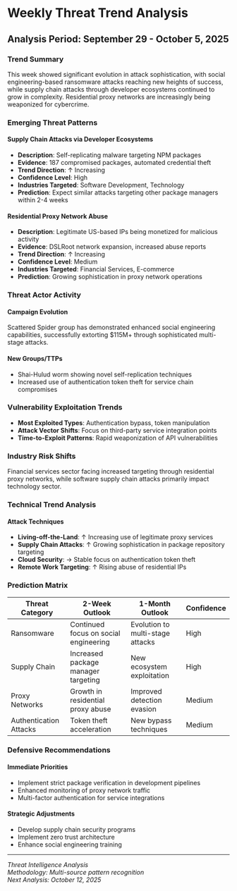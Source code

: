 # Weekly Threat Trend Analysis
## Analysis Period: September 29 - October 5, 2025

### Trend Summary
This week showed significant evolution in attack sophistication, with social engineering-based ransomware attacks reaching new heights of success, while supply chain attacks through developer ecosystems continued to grow in complexity. Residential proxy networks are increasingly being weaponized for cybercrime.

### Emerging Threat Patterns
#### Supply Chain Attacks via Developer Ecosystems
- **Description**: Self-replicating malware targeting NPM packages
- **Evidence**: 187 compromised packages, automated credential theft
- **Trend Direction**: ↑ Increasing
- **Confidence Level**: High
- **Industries Targeted**: Software Development, Technology
- **Prediction**: Expect similar attacks targeting other package managers within 2-4 weeks

#### Residential Proxy Network Abuse
- **Description**: Legitimate US-based IPs being monetized for malicious activity
- **Evidence**: DSLRoot network expansion, increased abuse reports
- **Trend Direction**: ↑ Increasing
- **Confidence Level**: Medium
- **Industries Targeted**: Financial Services, E-commerce
- **Prediction**: Growing sophistication in proxy network operations

### Threat Actor Activity
#### Campaign Evolution
Scattered Spider group has demonstrated enhanced social engineering capabilities, successfully extorting $115M+ through sophisticated multi-stage attacks.

#### New Groups/TTPs
- Shai-Hulud worm showing novel self-replication techniques
- Increased use of authentication token theft for service chain compromises

### Vulnerability Exploitation Trends
- **Most Exploited Types**: Authentication bypass, token manipulation
- **Attack Vector Shifts**: Focus on third-party service integration points
- **Time-to-Exploit Patterns**: Rapid weaponization of API vulnerabilities

### Industry Risk Shifts
Financial services sector facing increased targeting through residential proxy networks, while software supply chain attacks primarily impact technology sector.

### Technical Trend Analysis
#### Attack Techniques
- **Living-off-the-Land**: ↑ Increasing use of legitimate proxy services
- **Supply Chain Attacks**: ↑ Growing sophistication in package repository targeting
- **Cloud Security**: → Stable focus on authentication token theft
- **Remote Work Targeting**: ↑ Rising abuse of residential IPs

### Prediction Matrix
| Threat Category | 2-Week Outlook | 1-Month Outlook | Confidence |
|----------------|----------------|-----------------|------------|
| Ransomware | Continued focus on social engineering | Evolution to multi-stage attacks | High |
| Supply Chain | Increased package manager targeting | New ecosystem exploitation | High |
| Proxy Networks | Growth in residential proxy abuse | Improved detection evasion | Medium |
| Authentication Attacks | Token theft acceleration | New bypass techniques | Medium |

### Defensive Recommendations
#### Immediate Priorities
- Implement strict package verification in development pipelines
- Enhanced monitoring of proxy network traffic
- Multi-factor authentication for service integrations

#### Strategic Adjustments
- Develop supply chain security programs
- Implement zero trust architecture
- Enhance social engineering training

---
*Threat Intelligence Analysis*  
*Methodology: Multi-source pattern recognition*  
*Next Analysis: October 12, 2025*

